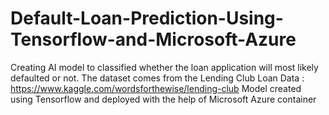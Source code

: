 # Default-Loan-Prediction-Using-Tensorflow-and-Microsoft-Azure
Creating AI model to classified whether the loan application will most likely defaulted or not.
The dataset comes from the Lending Club Loan Data : https://www.kaggle.com/wordsforthewise/lending-club
Model created using Tensorflow and deployed with the help of Microsoft Azure container
